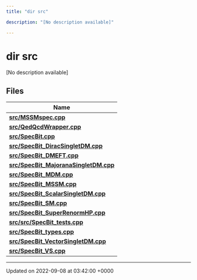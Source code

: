 ```yaml
---
title: "dir src"

description: "[No description available]"

---
```


# dir src

[No description available]

## Files

| Name           |
| -------------- |
| **[src/MSSMspec.cpp](/documentation/code/files/mssmspec_8cpp/#file-src-mssmspec-cpp)**  |
| **[src/QedQcdWrapper.cpp](/documentation/code/files/qedqcdwrapper_8cpp/#file-src-qedqcdwrapper-cpp)**  |
| **[src/SpecBit.cpp](/documentation/code/files/specbit_8cpp/#file-src-specbit-cpp)**  |
| **[src/SpecBit_DiracSingletDM.cpp](/documentation/code/files/specbit__diracsingletdm_8cpp/#file-src-specbit-diracsingletdm-cpp)**  |
| **[src/SpecBit_DMEFT.cpp](/documentation/code/files/specbit__dmeft_8cpp/#file-src-specbit-dmeft-cpp)**  |
| **[src/SpecBit_MajoranaSingletDM.cpp](/documentation/code/files/specbit__majoranasingletdm_8cpp/#file-src-specbit-majoranasingletdm-cpp)**  |
| **[src/SpecBit_MDM.cpp](/documentation/code/files/specbit__mdm_8cpp/#file-src-specbit-mdm-cpp)**  |
| **[src/SpecBit_MSSM.cpp](/documentation/code/files/specbit__mssm_8cpp/#file-src-specbit-mssm-cpp)**  |
| **[src/SpecBit_ScalarSingletDM.cpp](/documentation/code/files/specbit__scalarsingletdm_8cpp/#file-src-specbit-scalarsingletdm-cpp)**  |
| **[src/SpecBit_SM.cpp](/documentation/code/files/specbit__sm_8cpp/#file-src-specbit-sm-cpp)**  |
| **[src/SpecBit_SuperRenormHP.cpp](/documentation/code/files/specbit__superrenormhp_8cpp/#file-src-specbit-superrenormhp-cpp)**  |
| **[src/src/SpecBit_tests.cpp](/documentation/code/files/src_2specbit__tests_8cpp/#file-src-src-specbit-tests-cpp)**  |
| **[src/SpecBit_types.cpp](/documentation/code/files/specbit__types_8cpp/#file-src-specbit-types-cpp)**  |
| **[src/SpecBit_VectorSingletDM.cpp](/documentation/code/files/specbit__vectorsingletdm_8cpp/#file-src-specbit-vectorsingletdm-cpp)**  |
| **[src/SpecBit_VS.cpp](/documentation/code/files/specbit__vs_8cpp/#file-src-specbit-vs-cpp)**  |






-------------------------------

Updated on 2022-09-08 at 03:42:00 +0000
